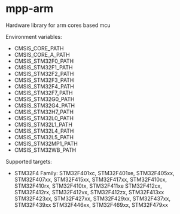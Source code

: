 # mpp-arm
Hardware library for arm cores based mcu



Environment variables:
* CMSIS_CORE_PATH
* CMSIS_CORE_A_PATH
* CMSIS_STM32F0_PATH
* CMSIS_STM32F1_PATH
* CMSIS_STM32F2_PATH
* CMSIS_STM32F3_PATH
* CMSIS_STM32F4_PATH
* CMSIS_STM32F7_PATH
* CMSIS_STM32G0_PATH
* CMSIS_STM32G4_PATH
* CMSIS_STM32H7_PATH
* CMSIS_STM32L0_PATH
* CMSIS_STM32L1_PATH
* CMSIS_STM32L4_PATH
* CMSIS_STM32L5_PATH
* CMSIS_STM32MP1_PATH
* CMSIS_STM32WB_PATH



Supported targets:
* STM32F4 Family:
    STM32F401xc, STM32F401xe, STM32F405xx, STM32F407xx, STM32F415xx,
    STM32F417xx, STM32F410cx, STM32F410rx, STM32F410tx, STM32F411xe
    STM32F412cx, STM32F412rx, STM32F412vx, STM32F412zx, STM32F413xx 
    STM32F423xx, STM32F427xx, STM32F429xx, STM32F437xx, STM32F439xx
    STM32F446xx, STM32F469xx, STM32F479xx



